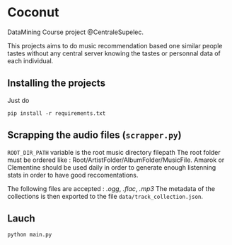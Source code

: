 # Coconut

DataMining Course project @CentraleSupelec.

This projects aims to do music recommendation based one similar people tastes without any central server knowing the tastes or personnal data of each individual.

## Installing the projects
Just do
```
pip install -r requirements.txt
```

## Scrapping the audio files (`scrapper.py`)
`ROOT_DIR_PATH` variable is the root music directory filepath
The root folder must be ordered like : Root/ArtistFolder/AlbumFolder/MusicFile.
Amarok or Clementine should be used daily in order to generate enough listenning stats in order to have good reccomentations.

The following files are accepted : *.ogg*, *.flac*, *.mp3*
The metadata of the collections is then exported to the file `data/track_collection.json`.

## Lauch
```
python main.py
```
